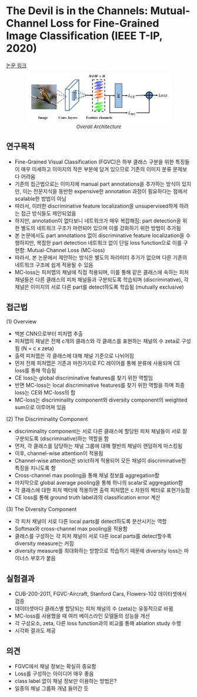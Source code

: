 # The Devil is in the Channels: Mutual-Channel Loss for Fine-Grained Image Classification (IEEE T-IP, 2020)

[논문 링크](https://ieeexplore.ieee.org/abstract/document/9005389)

<p align="center">
    <img width="400" alt='fig1' src="./img/03_06_01.png?raw=true"></br>
    <em><font size=2>Overall Architecture</font></em>
</p>

## 연구목적
- Fine-Grained Visual Classification (FGVC)은 하부 클래스 구분을 위한 특징들이 매우 미세하고 이미지의 작은 부분에 담겨 있으므로 기존의 이미지 분류 문제보다 어려움
- 기존의 접근법으로는 이미지에 manual part annotations을 추가하는 방식이 있지만, 이는 전문지식을 동반한 expensive한 annotation 과정이 필요하다는 점에서 scalable한 방법이 아님
- 따라서, 이러한 discriminative feature localization을 unsupervised하게 하려는 접근 방식들도 제안되었음
- 하지만, annotation이 없다보니 네트워크가 매우 복잡해짐: part detection을 위한 별도의 네트워크 구조가 마련되어 있으며 이를 강화하기 위한 방법이 추가됨
- 본 논문에서도 part annotations 없이 discriminative feature localization을 수행하지만, 복잡한 part detection 네트워크 없이 단일 loss function으로 이를 구현함: Mutual-Channel Loss (MC-loss)
- 따라서, 본 논문에서 제안하는 방식은 별도의 파라미터 추가가 없으며 다른 기존의 네트워크 구조에 쉽게 적용될 수 있음
- MC-loss는 피처맵의 채널에 직접 적용되며, 이를 통해 같은 클래스에 속하는 피처 채널들은 다른 클래스의 피처 채널들과 구분되도록 학습되며 (discriminative), 각 채널은 이미지의 서로 다른 part를 detect하도록 학습됨 (mutually exclusive)

## 접근법
(1) Overview
- 백본 CNN으로부터 피처맵 추출
- 피처맵의 채널은 전체 c개의 클래스와 각 클래스를 표현하는 채널의 수 zeta로 구성됨 (N = c x zeta)
- 출력 피처맵은 각 클래스에 대해 채널 기준으로 나뉘어짐
- 먼저 전체 피처맵은 기존과 마찬가지로 FC 레이어를 통해 분류에 사용되며 CE loss를 통해 학습됨
- CE loss는 global discriminative features를 찾기 위한 역할임
- 반면 MC-loss는 local discriminative features를 찾기 위한 역할을 하며 최종 loss는 CE와 MC-loss의 합
- MC-loss는 discriminality component와 diversity component의 weighted sum으로 이루어져 있음

(2) The Discriminality Component
- discriminality component는 서로 다른 클래스에 할당된 피처 채널들이 서로 잘 구분되도록 (discriminative)하는 역할을 함
- 먼저, 각 클래스를 담당하는 채널 그룹에 대해 절반의 채널이 랜덤하게 마스킹됨
- 이후, channel-wise attention이 적용됨
- Channel-wise attention은 strict하게 적용되어 모든 채널이 discriminative한 특징을 지니도록 함 
- Cross-channel max pooling을 통해 채널 정보를 aggregation함
- 마지막으로 global average pooling을 통해 하나의 scalar로 aggregation함
- 각 클래스에 대한 피처 벡터에 적용하면 출력 피처맵은 c 차원의 벡터로 표현가능함
- CE loss를 통해 ground truth label과의 classification error 계산

(3) The Diversity Component
- 각 피처 채널이 서로 다른 local parts를 detect하도록 분산시키는 역할
- Softmax와 cross-channel max pooling을 적용함
- 클래스를 구성하는 각 피처 채널이 서로 다른 local parts를 detect할수록 diversity measure는 커짐
- diversity measure를 최대화하는 방향으로 학습하기 때문에 diversity loss는 마이너스 부호가 붙음

## 실험결과
- CUB-200-2011, FGVC-Aircraft, Stanford Cars, Flowers-102 데이터셋에서 검증
- 데이터셋마다 클래스별 할당되는 피처 채널의 수 (zeta)는 유동적으로 바뀜
- MC-loss를 사용했을 때 여러 베이스라인 모델들의 성능을 개선
- 각 구성요소, zeta, 다른 loss function과의 비교를 통해 ablation study 수행
- 시각화 결과도 제공

## 의견
- FGVC에서 채널 정보는 확실히 중요함
- Loss를 구성하는 아이디어 매우 좋음
- class label 없이 채널 정보만 이용하는 방법은?
- 일종의 채널 그룹화 개념 들어간 듯